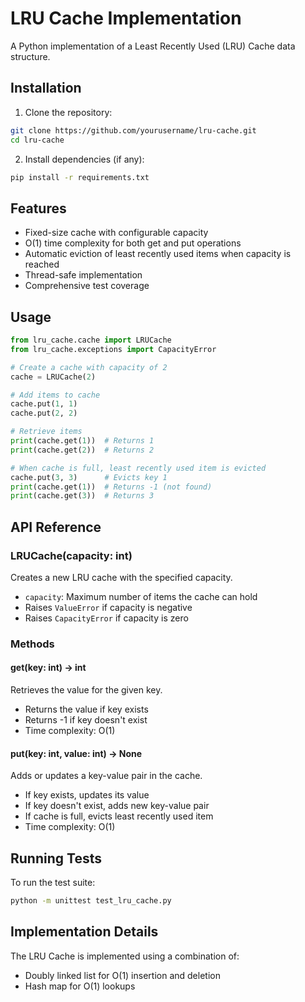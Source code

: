 # LRU Cache Implementation

A Python implementation of a Least Recently Used (LRU) Cache data structure.

## Installation

1. Clone the repository:
```bash
git clone https://github.com/yourusername/lru-cache.git
cd lru-cache
```

2. Install dependencies (if any):
```bash
pip install -r requirements.txt
```

## Features

- Fixed-size cache with configurable capacity
- O(1) time complexity for both get and put operations
- Automatic eviction of least recently used items when capacity is reached
- Thread-safe implementation
- Comprehensive test coverage

## Usage

```python
from lru_cache.cache import LRUCache
from lru_cache.exceptions import CapacityError

# Create a cache with capacity of 2
cache = LRUCache(2)

# Add items to cache
cache.put(1, 1)
cache.put(2, 2)

# Retrieve items
print(cache.get(1))  # Returns 1
print(cache.get(2))  # Returns 2

# When cache is full, least recently used item is evicted
cache.put(3, 3)      # Evicts key 1
print(cache.get(1))  # Returns -1 (not found)
print(cache.get(3))  # Returns 3
```

## API Reference

### LRUCache(capacity: int)

Creates a new LRU cache with the specified capacity.

- `capacity`: Maximum number of items the cache can hold
- Raises `ValueError` if capacity is negative
- Raises `CapacityError` if capacity is zero

### Methods

#### get(key: int) -> int

Retrieves the value for the given key.

- Returns the value if key exists
- Returns -1 if key doesn't exist
- Time complexity: O(1)

#### put(key: int, value: int) -> None

Adds or updates a key-value pair in the cache.

- If key exists, updates its value
- If key doesn't exist, adds new key-value pair
- If cache is full, evicts least recently used item
- Time complexity: O(1)

## Running Tests

To run the test suite:

```bash
python -m unittest test_lru_cache.py
```

## Implementation Details

The LRU Cache is implemented using a combination of:
- Doubly linked list for O(1) insertion and deletion
- Hash map for O(1) lookups
